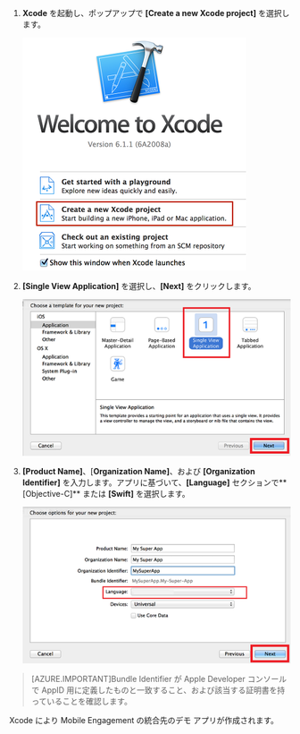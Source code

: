 1. **Xcode** を起動し、ポップアップで **[Create a new Xcode project]** を選択します。

	![](./media/mobile-engagement-create-new-ios-app/xcode-new-project.png)

2. **[Single View Application]** を選択し、**[Next]** をクリックします。

	![](./media/mobile-engagement-create-new-ios-app/xcode-simple-view.png)

3. **[Product Name]**、[**Organization Name]**、および **[Organization Identifier]** を入力します。アプリに基づいて、**[Language]** セクションで**[Objective-C]** または **[Swift]** を選択します。

	![](./media/mobile-engagement-create-new-ios-app/xcode-project-props.png)

> [AZURE.IMPORTANT]Bundle Identifier が Apple Developer コンソールで AppID 用に定義したものと一致すること、および該当する証明書を持っていることを確認します。

Xcode により Mobile Engagement の統合先のデモ アプリが作成されます。

<!---HONumber=Sept15_HO4-->